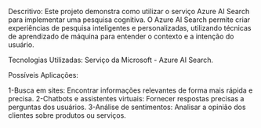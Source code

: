 Descritivo: Este projeto demonstra como utilizar o serviço Azure AI Search para implementar uma pesquisa cognitiva. 
O Azure AI Search permite criar experiências de pesquisa inteligentes e personalizadas, utilizando técnicas de aprendizado de máquina para entender o contexto e a intenção do usuário.

Tecnologias Utilizadas: Serviço da Microsoft - Azure AI Search.

Possíveis Aplicações:

1-Busca em sites: Encontrar informações relevantes de forma mais rápida e precisa.
2-Chatbots e assistentes virtuais: Fornecer respostas precisas a perguntas dos usuários.
3-Análise de sentimentos: Analisar a opinião dos clientes sobre produtos ou serviços.
